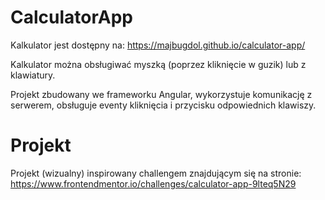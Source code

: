 # CalculatorApp

Kalkulator jest dostępny na: https://majbugdol.github.io/calculator-app/

Kalkulator można obsługiwać myszką (poprzez kliknięcie w guzik) lub z klawiatury.

Projekt zbudowany we frameworku Angular, wykorzystuje komunikację z serwerem, obsługuje eventy kliknięcia i przycisku odpowiednich klawiszy.

# Projekt

Projekt (wizualny) inspirowany challengem znajdującym się na stronie: https://www.frontendmentor.io/challenges/calculator-app-9lteq5N29

